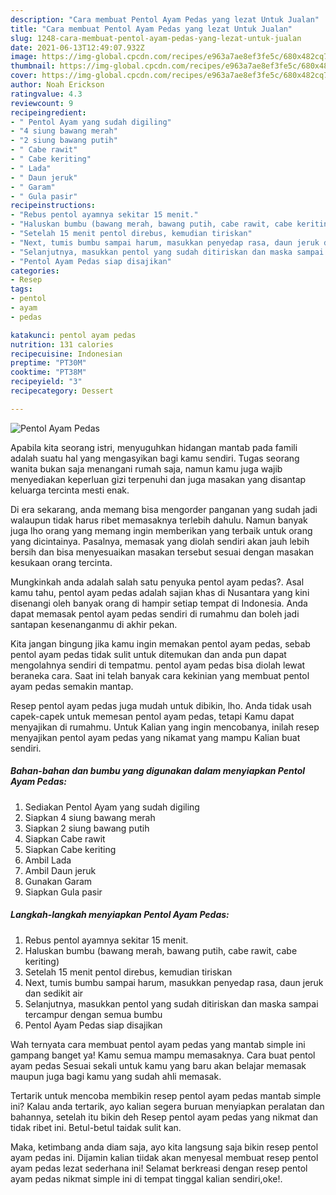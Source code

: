 ```yaml
---
description: "Cara membuat Pentol Ayam Pedas yang lezat Untuk Jualan"
title: "Cara membuat Pentol Ayam Pedas yang lezat Untuk Jualan"
slug: 1248-cara-membuat-pentol-ayam-pedas-yang-lezat-untuk-jualan
date: 2021-06-13T12:49:07.932Z
image: https://img-global.cpcdn.com/recipes/e963a7ae8ef3fe5c/680x482cq70/pentol-ayam-pedas-foto-resep-utama.jpg
thumbnail: https://img-global.cpcdn.com/recipes/e963a7ae8ef3fe5c/680x482cq70/pentol-ayam-pedas-foto-resep-utama.jpg
cover: https://img-global.cpcdn.com/recipes/e963a7ae8ef3fe5c/680x482cq70/pentol-ayam-pedas-foto-resep-utama.jpg
author: Noah Erickson
ratingvalue: 4.3
reviewcount: 9
recipeingredient:
- " Pentol Ayam yang sudah digiling"
- "4 siung bawang merah"
- "2 siung bawang putih"
- " Cabe rawit"
- " Cabe keriting"
- " Lada"
- " Daun jeruk"
- " Garam"
- " Gula pasir"
recipeinstructions:
- "Rebus pentol ayamnya sekitar 15 menit."
- "Haluskan bumbu (bawang merah, bawang putih, cabe rawit, cabe keriting)"
- "Setelah 15 menit pentol direbus, kemudian tiriskan"
- "Next, tumis bumbu sampai harum, masukkan penyedap rasa, daun jeruk dan sedikit air"
- "Selanjutnya, masukkan pentol yang sudah ditiriskan dan maska sampai tercampur dengan semua bumbu"
- "Pentol Ayam Pedas siap disajikan"
categories:
- Resep
tags:
- pentol
- ayam
- pedas

katakunci: pentol ayam pedas 
nutrition: 131 calories
recipecuisine: Indonesian
preptime: "PT30M"
cooktime: "PT38M"
recipeyield: "3"
recipecategory: Dessert

---
```



![Pentol Ayam Pedas](https://img-global.cpcdn.com/recipes/e963a7ae8ef3fe5c/680x482cq70/pentol-ayam-pedas-foto-resep-utama.jpg)

Apabila kita seorang istri, menyuguhkan hidangan mantab pada famili adalah suatu hal yang mengasyikan bagi kamu sendiri. Tugas seorang  wanita bukan saja menangani rumah saja, namun kamu juga wajib menyediakan keperluan gizi terpenuhi dan juga masakan yang disantap keluarga tercinta mesti enak.

Di era  sekarang, anda memang bisa mengorder panganan yang sudah jadi walaupun tidak harus ribet memasaknya terlebih dahulu. Namun banyak juga lho orang yang memang ingin memberikan yang terbaik untuk orang yang dicintainya. Pasalnya, memasak yang diolah sendiri akan jauh lebih bersih dan bisa menyesuaikan masakan tersebut sesuai dengan masakan kesukaan orang tercinta. 



Mungkinkah anda adalah salah satu penyuka pentol ayam pedas?. Asal kamu tahu, pentol ayam pedas adalah sajian khas di Nusantara yang kini disenangi oleh banyak orang di hampir setiap tempat di Indonesia. Anda dapat memasak pentol ayam pedas sendiri di rumahmu dan boleh jadi santapan kesenanganmu di akhir pekan.

Kita jangan bingung jika kamu ingin memakan pentol ayam pedas, sebab pentol ayam pedas tidak sulit untuk ditemukan dan anda pun dapat mengolahnya sendiri di tempatmu. pentol ayam pedas bisa diolah lewat beraneka cara. Saat ini telah banyak cara kekinian yang membuat pentol ayam pedas semakin mantap.

Resep pentol ayam pedas juga mudah untuk dibikin, lho. Anda tidak usah capek-capek untuk memesan pentol ayam pedas, tetapi Kamu dapat menyajikan di rumahmu. Untuk Kalian yang ingin mencobanya, inilah resep menyajikan pentol ayam pedas yang nikamat yang mampu Kalian buat sendiri.

<!--inarticleads1-->

##### Bahan-bahan dan bumbu yang digunakan dalam menyiapkan Pentol Ayam Pedas:

1. Sediakan  Pentol Ayam yang sudah digiling
1. Siapkan 4 siung bawang merah
1. Siapkan 2 siung bawang putih
1. Siapkan  Cabe rawit
1. Siapkan  Cabe keriting
1. Ambil  Lada
1. Ambil  Daun jeruk
1. Gunakan  Garam
1. Siapkan  Gula pasir




<!--inarticleads2-->

##### Langkah-langkah menyiapkan Pentol Ayam Pedas:

1. Rebus pentol ayamnya sekitar 15 menit.
1. Haluskan bumbu (bawang merah, bawang putih, cabe rawit, cabe keriting)
1. Setelah 15 menit pentol direbus, kemudian tiriskan
1. Next, tumis bumbu sampai harum, masukkan penyedap rasa, daun jeruk dan sedikit air
1. Selanjutnya, masukkan pentol yang sudah ditiriskan dan maska sampai tercampur dengan semua bumbu
1. Pentol Ayam Pedas siap disajikan




Wah ternyata cara membuat pentol ayam pedas yang mantab simple ini gampang banget ya! Kamu semua mampu memasaknya. Cara buat pentol ayam pedas Sesuai sekali untuk kamu yang baru akan belajar memasak maupun juga bagi kamu yang sudah ahli memasak.

Tertarik untuk mencoba membikin resep pentol ayam pedas mantab simple ini? Kalau anda tertarik, ayo kalian segera buruan menyiapkan peralatan dan bahannya, setelah itu bikin deh Resep pentol ayam pedas yang nikmat dan tidak ribet ini. Betul-betul taidak sulit kan. 

Maka, ketimbang anda diam saja, ayo kita langsung saja bikin resep pentol ayam pedas ini. Dijamin kalian tiidak akan menyesal membuat resep pentol ayam pedas lezat sederhana ini! Selamat berkreasi dengan resep pentol ayam pedas nikmat simple ini di tempat tinggal kalian sendiri,oke!.

